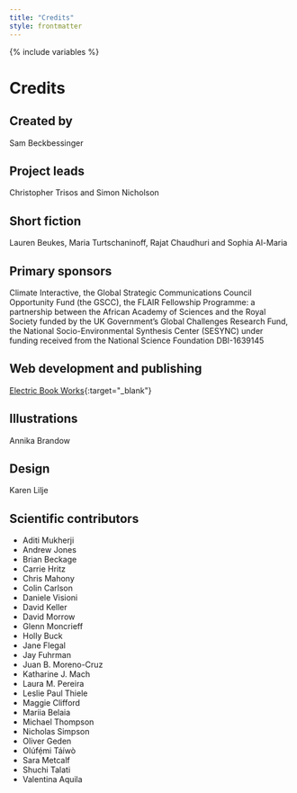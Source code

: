 ```yaml
---
title: "Credits"
style: frontmatter
---
```


{% include variables %}

# Credits

## Created by

Sam Beckbessinger

## Project leads

Christopher Trisos and Simon Nicholson

## Short fiction 

Lauren Beukes, Maria Turtschaninoff, Rajat Chaudhuri and Sophia Al-Maria

## Primary sponsors

Climate Interactive, the Global Strategic Communications Council Opportunity Fund (the GSCC), the FLAIR Fellowship Programme: a partnership between the African Academy of Sciences and the Royal Society funded by the UK Government’s Global Challenges Research Fund, the National Socio-Environmental Synthesis Center (SESYNC) under funding received from the National Science Foundation DBI-1639145

## Web development and publishing

[Electric Book Works](https://electricbookworks.com){:target="_blank"}

## Illustrations

Annika Brandow

## Design

Karen Lilje

## Scientific contributors

- Aditi Mukherji
- Andrew Jones
- Brian Beckage
- Carrie Hritz
- Chris Mahony
- Colin Carlson
- Daniele Visioni
- David Keller
- David Morrow
- Glenn Moncrieff
- Holly Buck
- Jane Flegal
- Jay Fuhrman
- Juan B. Moreno-Cruz
- Katharine J. Mach
- Laura M. Pereira
- Leslie Paul Thiele
- Maggie Clifford
- Mariia Belaia
- Michael Thompson
- Nicholas Simpson
- Oliver Geden
- Olúfẹ́mi Táíwò
- Sara Metcalf
- Shuchi Talati
- Valentina Aquila
